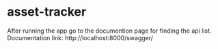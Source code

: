 # asset-tracker

After running the app go to the documention page for finding the api list.
Documentation link: http://localhost:8000/swagger/